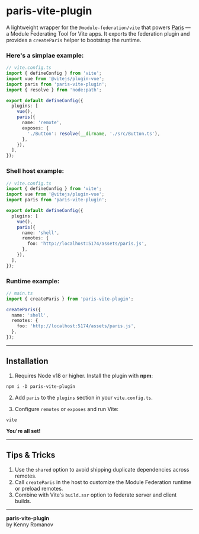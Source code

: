 # paris-vite-plugin

A lightweight wrapper for the `@module-federation/vite` that powers [Paris](https://www.npmjs.com/package/@kennyromanov/paris) — a Module Federating Tool for Vite apps. It exports the federation plugin and provides a `createParis` helper to bootstrap the runtime.

### Here's a simplae example:

```ts
// vite.config.ts
import { defineConfig } from 'vite';
import vue from '@vitejs/plugin-vue';
import paris from 'paris-vite-plugin';
import { resolve } from 'node:path';

export default defineConfig({
  plugins: [
    vue(),
    paris({
      name: 'remote',
      exposes: {
        './Button': resolve(__dirname, './src/Button.ts'),
      },
    }),
  ],
});
```

### Shell host example:

```ts
// vite.config.ts
import { defineConfig } from 'vite';
import vue from '@vitejs/plugin-vue';
import paris from 'paris-vite-plugin';

export default defineConfig({
  plugins: [
    vue(),
    paris({
      name: 'shell',
      remotes: {
        foo: 'http://localhost:5174/assets/paris.js',
      },
    }),
  ],
});
```

### Runtime example:

```ts
// main.ts
import { createParis } from 'paris-vite-plugin';

createParis({
  name: 'shell',
  remotes: {
    foo: 'http://localhost:5174/assets/paris.js',
  },
});
```

---

## Installation

1. Requires Node v18 or higher. Install the plugin with **npm**:

```shell
npm i -D paris-vite-plugin
```

2. Add `paris` to the `plugins` section in your `vite.config.ts`.

3. Configure `remotes` or `exposes` and run Vite:

```shell
vite
```

**You're all set!**

---

## Tips & Tricks

1. Use the `shared` option to avoid shipping duplicate dependencies across remotes.
2. Call `createParis` in the host to customize the Module Federation runtime or preload remotes.
3. Combine with Vite's `build.ssr` option to federate server and client builds.

---

**paris-vite-plugin**  
by Kenny Romanov
